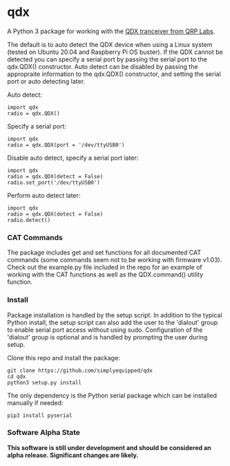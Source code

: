 # qdx

A Python 3 package for working with the [QDX tranceiver from QRP Labs](http://qrp-labs.com/qdx).

The default is to auto detect the QDX device when using a Linux system (tested on Ubuntu 20.04 and Raspberry Pi OS buster). If the QDX cannot be detected you can specify a serial port by passing the serial port to the qdx.QDX() constructor. Auto detect can be disabled by passing the appropraite information to the qdx.QDX() constructor, and setting the serial port or auto detecting later.

Auto detect:
```
import qdx
radio = qdx.QDX()
```

Specify a serial port:
```
import qdx
radio = qdx.QDX(port = '/dev/ttyUSB0')
```

Disable auto detect, specify a serial port later:
```
import qdx
radio = qdx.QDX(detect = False)
radio.set_port('/dev/ttyUSB0')
```

Perform auto detect later:
```
import qdx
radio = qdx.QDX(detect = False)
radio.detect()
```

### CAT Commands

The package includes get and set functions for all documented CAT commands (some commands seem not to be working with firmware v1.03). Check out the example.py file included in the repo for an example of working with the CAT functions as well as the QDX.command() utility function.

### Install

Package installation is handled by the setup script. In addition to the typical Python install, the setup script can also add the user to the 'dialout' group to enable serial port access without using sudo. Configuration of the 'dialout' group is optional and is handled by prompting the user during setup.

Clone this repo and install the package:
```
git clone https://github.com/simplyequipped/qdx
cd qdx
python3 setup.py install
```

The only dependency is the Python serial package which can be installed manually if needed:
```
pip3 install pyserial
```

### Software Alpha State

**This software is still under development and should be considered an alpha release. Significant changes are likely.**
